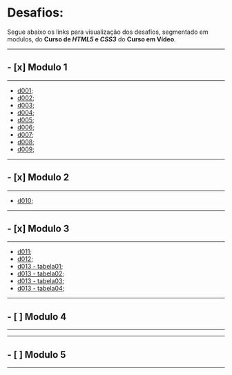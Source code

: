 # Desafios:

Segue abaixo os links para visualização dos desafios, segmentado em modulos, do **Curso de _HTML5_ e _CSS3_** do **Curso em Vídeo**.

---
## - [x] Modulo 1
---

* [d001](https://joshuaoliveira123.github.io/html-css/desafios/d001);
* [d002](https://joshuaoliveira123.github.io/html-css/desafios/d002);
* [d003](https://joshuaoliveira123.github.io/html-css/desafios/d003);
* [d004](https://github.com/joshuaoliveira123/html-css/blob/main/desafios/d004/html.txt);
* [d005](https://joshuaoliveira123.github.io/html-css/desafios/d005);
* [d006](https://joshuaoliveira123.github.io/html-css/desafios/d006);
* [d007](https://joshuaoliveira123.github.io/html-css/desafios/d007);
* [d008](https://joshuaoliveira123.github.io/html-css/desafios/d008);
* [d009](https://joshuaoliveira123.github.io/html-css/desafios/d009);

---
## - [x] Modulo 2
---

* [d010](https://joshuaoliveira123.github.io/html-css/desafios/d010/android.html);

---
## - [x] Modulo 3
---

* [d011](https://joshuaoliveira123.github.io/html-css/desafios/d011);
* [d012](https://joshuaoliveira123.github.io/html-css/desafios/d012);
* [d013 - tabela01](https://joshuaoliveira123.github.io/html-css/desafios/d013/tabela01.html);
* [d013 - tabela02](https://joshuaoliveira123.github.io/html-css/desafios/d013/tabela02.html);
* [d013 - tabela03](https://joshuaoliveira123.github.io/html-css/desafios/d013/tabela03.html);
* [d013 - tabela04](https://joshuaoliveira123.github.io/html-css/desafios/d013/tabela04.html);

---
## - [ ] Modulo 4
---

---
## - [ ] Modulo 5
---